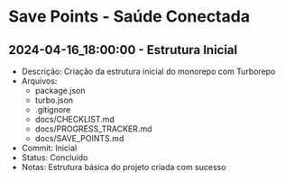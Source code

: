 # Save Points - Saúde Conectada

## 2024-04-16_18:00:00 - Estrutura Inicial
- Descrição: Criação da estrutura inicial do monorepo com Turborepo
- Arquivos:
  - package.json
  - turbo.json
  - .gitignore
  - docs/CHECKLIST.md
  - docs/PROGRESS_TRACKER.md
  - docs/SAVE_POINTS.md
- Commit: Inicial
- Status: Concluído
- Notas: Estrutura básica do projeto criada com sucesso 